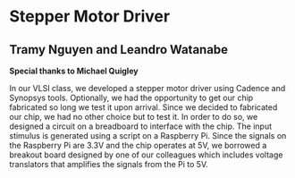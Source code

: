 Stepper Motor Driver
=============

Tramy Nguyen and Leandro Watanabe
----------------

**Special thanks to Michael Quigley**


In our VLSI class, we developed a stepper motor driver using Cadence and Synopsys tools. Optionally, we had the opportunity to get our chip fabricated so long we test it upon arrival. Since we decided to fabricated our chip, we had no other choice but to test it.  In order to do so, we designed a circuit on a breadboard to interface with the chip. The input stimulus is generated using a script on a Raspberry Pi. Since the signals on the Raspberry Pi are 3.3V and the chip operates at 5V, we borrowed a breakout board designed by one of our colleagues which includes voltage translators that amplifies the signals from the Pi to 5V.
